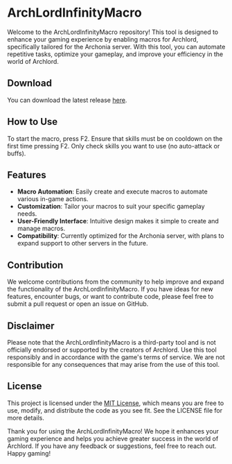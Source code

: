 # ArchLordInfinityMacro

Welcome to the ArchLordInfinityMacro repository! This tool is designed to enhance your gaming experience by enabling macros for Archlord, specifically tailored for the Archonia server. With this tool, you can automate repetitive tasks, optimize your gameplay, and improve your efficiency in the world of Archlord.

## Download
You can download the latest release [here](https://github.com/ArchlordInfinityMacro/ArchLordInfinityMacro/releases/tag/20240216).

## How to Use
To start the macro, press F2.
Ensure that skills must be on cooldown on the first time pressing F2.
Only check skills you want to use (no auto-attack or buffs).

## Features
- **Macro Automation**: Easily create and execute macros to automate various in-game actions.
- **Customization**: Tailor your macros to suit your specific gameplay needs.
- **User-Friendly Interface**: Intuitive design makes it simple to create and manage macros.
- **Compatibility**: Currently optimized for the Archonia server, with plans to expand support to other servers in the future.

## Contribution
We welcome contributions from the community to help improve and expand the functionality of the ArchLordInfinityMacro. If you have ideas for new features, encounter bugs, or want to contribute code, please feel free to submit a pull request or open an issue on GitHub.

## Disclaimer
Please note that the ArchLordInfinityMacro is a third-party tool and is not officially endorsed or supported by the creators of Archlord. Use this tool responsibly and in accordance with the game's terms of service. We are not responsible for any consequences that may arise from the use of this tool.

## License
This project is licensed under the [MIT License](LICENSE), which means you are free to use, modify, and distribute the code as you see fit. See the LICENSE file for more details.

Thank you for using the ArchLordInfinityMacro! We hope it enhances your gaming experience and helps you achieve greater success in the world of Archlord. If you have any feedback or suggestions, feel free to reach out. Happy gaming!
